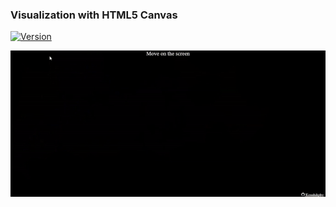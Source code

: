 ### Visualization with HTML5 Canvas

[![Version](https://img.shields.io/badge/Web-https://koushikphy.github.io/FunWithCanvas-success.svg)](https://koushikphy.github.io/FunWithCanvas)  

![alt text](screenshot.gif "Screen shot")